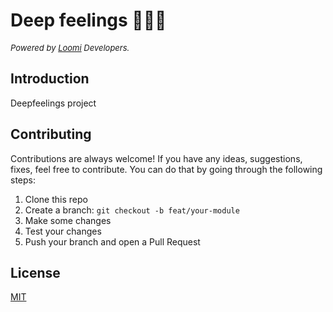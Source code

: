# Deep feelings 🚀👨‍🚀

<p style="font-size: 13px;font-style: italic;">Powered by <a href="https://github.com/loomi">Loomi</a> Developers.</p>

## Introduction
Deepfeelings project

## Contributing

Contributions are always welcome! If you have any ideas, suggestions, fixes, feel free to contribute. You can do that by going through the following steps:

1. Clone this repo
2. Create a branch: `git checkout -b feat/your-module`
3. Make some changes
4. Test your changes
5. Push your branch and open a Pull Request

## License

[MIT](https://choosealicense.com/licenses/mit/)
